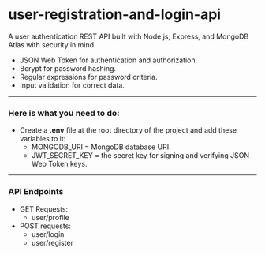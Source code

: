 # user-registration-and-login-api

A user authentication REST API built with Node.js, Express, and MongoDB Atlas with security in mind.

-   JSON Web Token for authentication and authorization.
-   Bcrypt for password hashing.
-   Regular expressions for password criteria.
-   Input validation for correct data.

---

### Here is what you need to do:

-   Create a **.env** file at the root directory of the project and add these variables to it:
    -   MONGODB_URI = MongoDB database URI.
    -   JWT_SECRET_KEY = the secret key for signing and verifying JSON Web Token keys.

---

### API Endpoints

-   GET Requests:
    -   user/profile
-   POST requests:
    -   user/login
    -   user/register